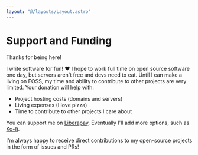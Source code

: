 ```yaml
---
layout: "@/layouts/Layout.astro"
---
```


# Support and Funding

Thanks for being here!

I write software for fun! ❤️ I hope to work full time on open source software one day, but servers aren't free and devs need to eat. Until I can make a living on FOSS, my time and ability to contribute to other projects are very limited. Your donation will help with:

- Project hosting costs (domains and servers)
- Living expenses (I love pizza)
- Time to contribute to other projects I care about

You can support me on [Liberapay](https://liberapay.com/avg). Eventually I'll add more options, such as [Ko-fi](https://ko-fi.com/avghelper).

I'm always happy to receive direct contributions to my open-source projects in the form of issues and PRs!
